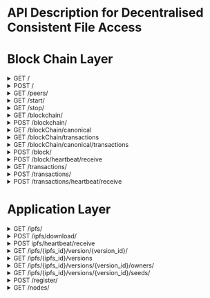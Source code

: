 # API Description for Decentralised Consistent File Access

# Block Chain Layer
<details>
<summary>GET /</summary>

Responses:

<table>
	<tr><td>Code</td><td>Description</td><td>Status</td></tr>
	<tr><td>200</td><td>Get Node Details<br/>
<pre>
{
    "PeerId": uuid, 
    "Address": string, 
    "Balance": float32,		
    "PublicKey": rsa.PublicKey, 
} 
</pre></td><td>Implemented</td></tr>
</table>
</details>

<details>
<summary>POST / </summary>

Responses:

<table>
	<tr><td>Code</td><td>Description</td><td>Status</td></tr>
	<tr><td>200</td><td>Updates the key pair of a node<br/>
<pre>
{
    "PeerId": uuid, 
    "Address": string, 
    "Balance": float32,		
    "PublicKey": rsa.PublicKey, 
} 
</pre></td><td>Implemented</td></tr>
</table>
</details>

<details>
<summary>GET /peers/</summary>

Responses:

<table>
	<tr><td>Code</td><td>Description</td><td>Status</td></tr>
	<tr><td>200</td><td>Get List of Peers available to peer Details<br/>
<pre>
[
	{
		"PeerId": uuid, 
		"Address": string, 
		"Balance": float32,		
		"PublicKey": rsa.PublicKey, 
	} 
]
</pre></td><td>Implemented</td></tr>
</table>
</details>


<details>
<summary>GET /start/</summary>

Responses:

<table>
	<tr><td>Code</td><td>Description</td><td>Status</td></tr>
	<tr><td>200</td><td>Starts Polling new files in IPFS directory. Registers Node on Application Server. Return the peer node details<br/>
<pre>
{
    "PeerId": uuid, 
    "Address": string, 
    "Balance": float32,		
    "PublicKey": rsa.PublicKey, 
} 
</pre></td><td>Implemented</td></tr>
</table>
</details>

<details>
<summary>GET /stop/</summary>

Responses:

<table>
	<tr><td>Code</td><td>Description</td><td>Status</td></tr>
	<tr><td>200</td><td>Stops Polling new files in IPFS directory.<br/>
<pre>
{
    "PeerId": uuid, 
    "Address": string, 
    "Balance": float32,		
    "PublicKey": rsa.PublicKey, 
} 
</pre></td><td>Implemented</td></tr>
</table>
</details>

<details>
<summary>GET /blockchain/</summary>

Responses:

<table>
	<tr><td>Code</td><td>Description</td><td>Status</td></tr>
	<tr><td>200</td><td>Shows the complete block chain.<br/>
<pre>

</pre></td><td>To Be Implemented</td></tr>
</table>
</details>

<details>
<summary>POST /blockchain/</summary>

Responses:

<table>
	<tr><td>Code</td><td>Description</td><td>Status</td></tr>
	<tr><td>200</td><td>Updates the block chain by polling blocks from peers<br/>
<pre>

</pre></td><td>To Be Implemented</td></tr>
</table>
</details>

<details>
<summary>GET /blockChain/canonical</summary>

Responses:

<table>
	<tr><td>Code</td><td>Description</td><td>Status</td></tr>
	<tr><td>200</td><td>Shows the canonical block chain list<br/>
<pre>

</pre></td><td>To Be Implemented</td></tr>
</table>
</details>

<details>
<summary>GET /blockChain/transactions</summary>

Responses:

<table>
	<tr><td>Code</td><td>Description</td><td>Status</td></tr>
	<tr><td>200</td><td>Shows the block chain transaction list<br/>
<pre>

</pre></td><td>To Be Implemented</td></tr>
</table>
</details>

<details>
<summary>GET /blockChain/canonical/transactions</summary>

Responses:

<table>
	<tr><td>Code</td><td>Description</td><td>Status</td></tr>
	<tr><td>200</td><td>Shows the block chain canonical transaction list<br/>
<pre>

</pre></td><td>To Be Implemented</td></tr>
</table>
</details>

<details>
<summary>POST /block/</summary>
Responses:
<table>
	<tr><td>Code</td><td>Description</td><td>Status</td></tr>
	<tr><td>200</td><td>Requests block from peers<br/>
<pre>
</pre></td><td>To Be Implemented</td></tr>
</table>
</details>

<details>
<summary>POST /block/heartbeat/receive</summary>
Responses:
<table>
	<tr><td>Code</td><td>Description</td><td>Status</td></tr>
	<tr><td>200</td><td>Requests block heart beat from peers<br/>
<pre>
</pre></td><td>To Be Implemented</td></tr>
</table>
</details>

<details>
<summary>GET /transactions/</summary>
Responses:
<table>
	<tr><td>Code</td><td>Description</td><td>Status</td></tr>
	<tr><td>200</td><td>Get the list of transactions available at a peer<br/>
<pre>
</pre></td><td>To Be Implemented</td></tr>
</table>
</details>

<details>
<summary>POST /transactions/</summary>
Responses:
<table>
	<tr><td>Code</td><td>Description</td><td>Status</td></tr>
	<tr><td>200</td><td>Updates the list of transactions available at a peer<br/>
<pre>
</pre></td><td>To Be Implemented</td></tr>
</table>
</details>

<details>
<summary>POST /transactions/heartbeat/receive</summary>
Responses:
<table>
	<tr><td>Code</td><td>Description</td><td>Status</td></tr>
	<tr><td>200</td><td>Receives the transaction heart beat received from peer node.<br/>
<pre>
</pre></td><td>To Be Implemented</td></tr>
</table>
</details>

# Application Layer
<details>
<summary>GET /ipfs/</summary>

Responses:

<table>
	<tr><td>Code</td><td>Description</td><td>Status</td></tr>
	<tr><td>200</td><td>Shows List of IPFS files information at Node.<br/>
<pre>
{
    "IPFSMap": {
        IPFSId<uuid>: {
            Id: uuid,
            FileName : string,
            FileVersionList : [
                Id: int32,
                PreviousVersionHash: string,
                CurrentVersionHash: string,
                SeedCost: float32,
                SeedCount: int32,
                SeedEnabled: bool,
                VersionOwners: [
                    {
                        "PeerId": uuid, 
                        "Address": string, 
                        "Balance": float32,		
                        "PublicKey": rsa.PublicKey, 
                    }
                ]
                VersionSeeds: [
                    {
                        "PeerId": uuid, 
                        "Address": string, 
                        "Balance": float32,		
                        "PublicKey": rsa.PublicKey, 
                    }
                ]
            ]
            CreatedTime: time.Time
        }
    "UpdatedTime": time.Time  
} 
</pre></td><td>Implemented</td></tr>
</table>
</details>

<details>
<summary>POST /ipfs/download/</summary>

Responses:

<table>
	<tr><td>Code</td><td>Description</td><td>Status</td></tr>
	<tr><td>200</td><td>Should Download ipfs files from peer and update node ipfs file list. Returns list of ipfs files available at node<br/>
<pre>
{
    "IPFSMap": {
        IPFSId<uuid>: {
            Id: uuid,
            FileName : string,
            FileVersionList : [
                Id: int32,
                PreviousVersionHash: string,
                CurrentVersionHash: string,
                SeedCost: float32,
                SeedCount: int32,
                SeedEnabled: bool,
                VersionOwners: [
                    {
                        "PeerId": uuid, 
                        "Address": string, 
                        "Balance": float32,		
                        "PublicKey": rsa.PublicKey, 
                    }
                ]
                VersionSeeds: [
                    {
                        "PeerId": uuid, 
                        "Address": string, 
                        "Balance": float32,		
                        "PublicKey": rsa.PublicKey, 
                    }
                ]
            ]
            CreatedTime: time.Time
        }
    "UpdatedTime": time.Time  
}  
</pre></td><td>Implemented</td></tr>
</table>
</details>

<details>
<summary>POST ipfs/heartbeat/receive</summary>

Responses:

<table>
	<tr><td>Code</td><td>Description</td><td>Status</td></tr>
	<tr><td>200</td><td>This will be new heart beat received for IPFS list. Should check for signature and then add to node ipfs list. Forward Hear beat if hop count is greater than zero<br/>
<pre>
 
</pre></td><td>Implemented</td></tr>
</table>
</details>

<details>
<summary>GET /ipfs/{ipfs_id}/version/{version_id}/</summary>

Responses:

<table>
	<tr><td>Code</td><td>Description</td><td>Status</td></tr>
	<tr><td>200</td><td>This will retreive the IPFS file. Should retrieve file iff node is either in IPFS file owners, shared users or seeders<br/>
<pre>
{
    "IPFSData":"this is a dummy text to test file\n",
    "FileName":"test.txt"
}
</pre>
</td><td>Implemented upto owners</td></tr>
</table>
</details>

<details>
<summary>GET /ipfs/{ipfs_id}/versions</summary>

Responses:

<table>
	<tr><td>Code</td><td>Description</td><td>Status</td></tr>
	<tr><td>200</td><td>This will retreive the versions available to an IPFS entry<br/>
<pre>

</pre>
</td><td>To Be Implemented</td></tr>
</table>
</details>

<details>
<summary>GET /ipfs/{ipfs_id}/versions/{version_id}/owners/</summary>

Responses:

<table>
	<tr><td>Code</td><td>Description</td><td>Status</td></tr>
	<tr><td>200</td><td>This will show the list of owners available to a ipfs file version <br/>
<pre>

</pre>
</td><td>To Be Implemented</td></tr>
</table>
</details>

<details>
<summary>GET /ipfs/{ipfs_id}/versions/{version_id}/seeds/</summary>

Responses:

<table>
	<tr><td>Code</td><td>Description</td><td>Status</td></tr>
	<tr><td>200</td><td>This will show the list of seeds available to a ipfs file version <br/>
<pre>

</pre>
</td><td>To Be Implemented</td></tr>
</table>
</details>

<details>
<summary>POST /register/</summary>

Responses:

<table>
	<tr><td>Code</td><td>Description</td><td>Status</td></tr>
	<tr><td>200</td><td>This will register the node on the application layer. <br/>
<pre>

</pre>
</td><td>Implemented</td></tr>
</table>
</details>

<details>
<summary>GET /nodes/</summary>

Responses:

<table>
	<tr><td>Code</td><td>Description</td><td>Status</td></tr>
	<tr><td>200</td><td>This will show the list of all node registered on the application layer. <br/>
<pre>

</pre>
</td><td>Implemented</td></tr>
</table>
</details>

 